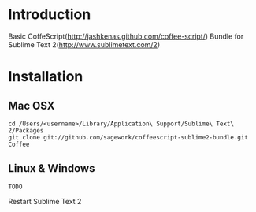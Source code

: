 # Introduction
Basic CoffeScript(http://jashkenas.github.com/coffee-script/) Bundle for Sublime Text 2(http://www.sublimetext.com/2)

# Installation
## Mac OSX
    cd /Users/<username>/Library/Application\ Support/Sublime\ Text\ 2/Packages
    git clone git://github.com/sagework/coffeescript-sublime2-bundle.git Coffee
## Linux & Windows
    TODO

Restart Sublime Text 2
